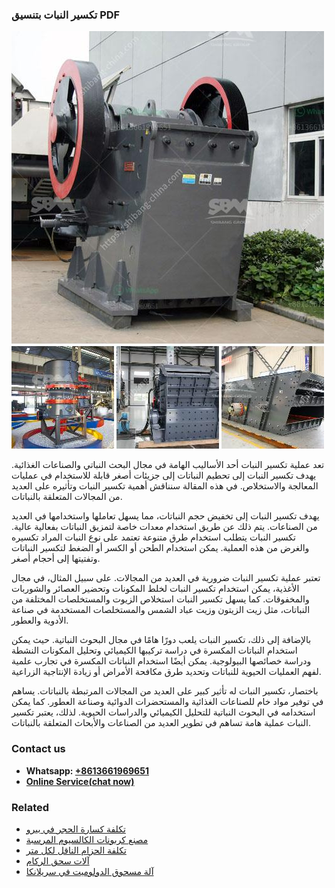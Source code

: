 <h3>تكسير النبات بتنسيق PDF</h3><img src='1701850727.jpg' alt=''><p>تعد عملية تكسير النبات أحد الأساليب الهامة في مجال البحث النباتي والصناعات الغذائية. يهدف تكسير النبات إلى تحطيم النباتات إلى جزيئات أصغر قابلة للاستخدام في عمليات المعالجة والاستخلاص. في هذه المقالة سنناقش أهمية تكسير النبات وتأثيره على العديد من المجالات المتعلقة بالنباتات.</p><p>يهدف تكسير النبات إلى تخفيض حجم النباتات، مما يسهل تعاملها واستخدامها في العديد من الصناعات. يتم ذلك عن طريق استخدام معدات خاصة لتمزيق النباتات بفعالية عالية. تكسير النبات يتطلب استخدام طرق متنوعة تعتمد على نوع النبات المراد تكسيره والغرض من هذه العملية. يمكن استخدام الطحن أو الكسر أو الضغط لتكسير النباتات وتفتيتها إلى أحجام أصغر.</p><p>تعتبر عملية تكسير النبات ضرورية في العديد من المجالات. على سبيل المثال، في مجال الأغذية، يمكن استخدام تكسير النبات لخلط المكونات وتحضير العصائر والشوربات والمخفوقات. كما يسهل تكسير النبات استخلاص الزيوت والمستخلصات المختلفة من النباتات، مثل زيت الزيتون وزيت عباد الشمس والمستخلصات المستخدمة في صناعة الأدوية والعطور.</p><p>بالإضافة إلى ذلك، تكسير النبات يلعب دورًا هامًا في مجال البحوث النباتية. حيث يمكن استخدام النباتات المكسرة في دراسة تركيبها الكيميائي وتحليل المكونات النشطة ودراسة خصائصها البيولوجية. يمكن أيضًا استخدام النباتات المكسرة في تجارب علمية لفهم العمليات الحيوية للنباتات وتحديد طرق مكافحة الأمراض أو زيادة الإنتاجية الزراعية.</p><p>باختصار، تكسير النبات له تأثير كبير على العديد من المجالات المرتبطة بالنباتات. يساهم في توفير مواد خام للصناعات الغذائية والمستحضرات الدوائية وصناعة العطور. كما يمكن استخدامه في البحوث النباتية للتحليل الكيميائي والدراسات الحيوية. لذلك، يعتبر تكسير النبات عملية هامة تساهم في تطوير العديد من الصناعات والأبحاث المتعلقة بالنباتات.</p><h3>Contact us</h3><ul><li><strong>Whatsapp:&nbsp;<a href="https://wa.me/8613661969651">+8613661969651</a></strong></li><li><a href="https://swt.shibang-china.com/?git&amp;zhl&amp;تكسير النبات بتنسيق PDF"><strong>Online Service(chat now)</strong></a></li></ul><h3>Related</h3><ul><li><a href='تكلفة كسارة الحجر في بيرو.md'>تكلفة كسارة الحجر في بيرو</a></li><li><a href='مصنع كربونات الكالسيوم المرسبة.md'>مصنع كربونات الكالسيوم المرسبة</a></li><li><a href='تكلفة الحزام الناقل لكل متر.md'>تكلفة الحزام الناقل لكل متر</a></li><li><a href='آلات سحق الركام.md'>آلات سحق الركام</a></li><li><a href='آلة مسحوق الدولوميت في سريلانكا.md'>آلة مسحوق الدولوميت في سريلانكا</a></li></ul>